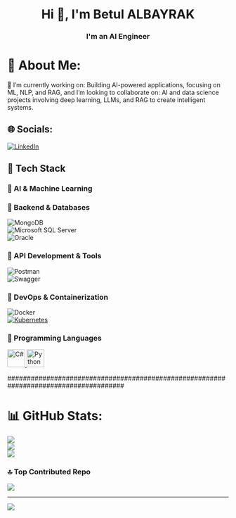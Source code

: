 <h1 align="center">Hi 👋, I'm Betul ALBAYRAK</h1>
<h3 align="center"> I'm an AI Engineer</h3>

# 💫 About Me:
🔭 I’m currently working on: Building AI-powered applications, focusing on ML, NLP, and RAG, and I’m looking to collaborate on: AI and data science projects involving deep learning, LLMs, and RAG to create intelligent systems.


## 🌐 Socials:
[![LinkedIn](https://img.shields.io/badge/LinkedIn-%230077B5.svg?logo=linkedin&logoColor=white)](www.linkedin.com/in/betulalbayrak) 


## 🚀 Tech Stack  

### 🔹 AI & Machine Learning  

### 🔹 Backend & Databases  
![MongoDB](https://img.shields.io/badge/MongoDB-%234ea94b.svg?style=flat&logo=mongodb&logoColor=white)  
![Microsoft SQL Server](https://img.shields.io/badge/Microsoft%20SQL%20Server-%23CC2927.svg?style=flat&logo=microsoft-sql-server&logoColor=white)  
![Oracle](https://img.shields.io/badge/Oracle-%23F80000.svg?style=flat&logo=oracle&logoColor=white)  

### 🔹 API Development & Tools  
![Postman](https://img.shields.io/badge/Postman-FF6C37?style=flat&logo=postman&logoColor=white)  
![Swagger](https://img.shields.io/badge/-Swagger-%23Clojure?style=flat&logo=swagger&logoColor=white)  

### 🔹 DevOps & Containerization  
![Docker](https://img.shields.io/badge/docker-%230db7ed.svg?style=flat&logo=docker&logoColor=white)  
[![Kubernetes](https://img.shields.io/badge/Kubernetes-%23326CE5.svg?style=flat&logo=kubernetes&logoColor=white)](https://kubernetes.io/)  

### 🔹 Programming Languages  
<a href="https://en.wikipedia.org/wiki/C_Sharp_(programming_language)" target="_blank">  
  <img src="https://www.svgrepo.com/show/368620/c-sharp.svg" alt="C#" width="40" height="40"/>  
</a>  
<a href="https://www.python.org/" target="_blank">  
  <img src="https://www.svgrepo.com/show/374016/python.svg" alt="Python" width="40" height="40"/>  
</a>  


######################################################################################


# 📊 GitHub Stats:
![](https://github-readme-stats.vercel.app/api?username=betulalbayrak1999&theme=blueberry&hide_border=false&include_all_commits=true&count_private=true)<br/>
![](https://github-readme-streak-stats.herokuapp.com/?user=betulalbayrak1999&theme=blueberry&hide_border=false)<br/>
![](https://github-readme-stats.vercel.app/api/top-langs/?username=betulalbayrak1999&theme=blueberry&hide_border=false&include_all_commits=true&count_private=true&layout=compact)



### 🔝 Top Contributed Repo
![](https://github-contributor-stats.vercel.app/api?username=betulalbayrak1999&limit=5&theme=dark&combine_all_yearly_contributions=true)

---
[![](https://visitcount.itsvg.in/api?id=betulalbayrak1999&icon=0&color=0)](https://visitcount.itsvg.in)

<!-- Proudly created with GPRM ( https://gprm.itsvg.in ) -->

